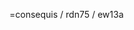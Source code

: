 =consequis / rdn75 / ew13a

<!---
consequis/consequis is a ✨ special ✨ repository because its `README.md` (this file) appears on your GitHub profile.
You can click the Preview link to take a look at your changes.
--->

